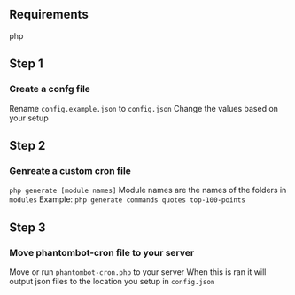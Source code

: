 ## Requirements
php

## Step 1
### Create a confg file
Rename `config.example.json` to `config.json`
Change the values based on your setup

## Step 2
### Genreate a custom cron file
`php generate [module names]`
Module names are the names of the folders in `modules`
Example:
`php generate commands quotes top-100-points`

## Step 3
### Move phantombot-cron file to your server
Move or run `phantombot-cron.php` to your server
When this is ran it will output json files to the location you setup in `config.json`
